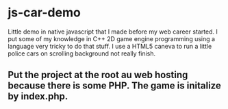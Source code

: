 # js-car-demo
Little demo in native javascript that I made before my web career started. I put some of my knowledge in C++ 2D game engine programming using a language very tricky to do that stuff. I use a HTML5 caneva to run a little police cars on scrolling background not really finish.

## Put the project at the root au web hosting because there is some PHP. The game is initalize by index.php.
